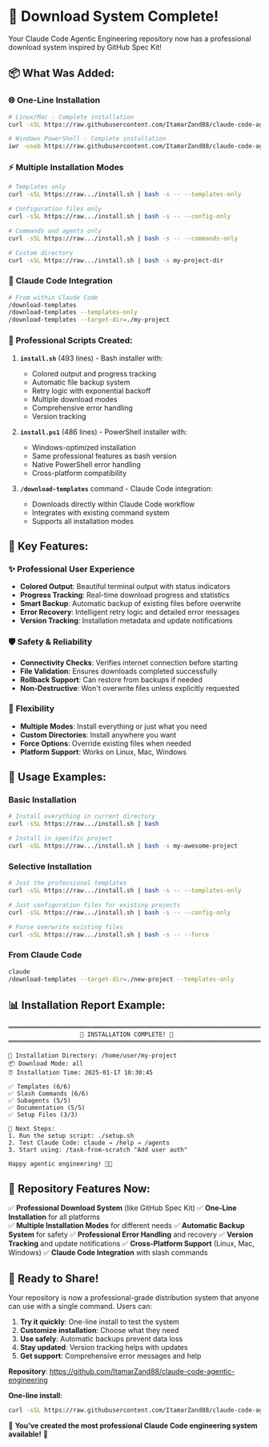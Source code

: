 # 🎉 Download System Complete!

Your Claude Code Agentic Engineering repository now has a professional download system inspired by GitHub Spec Kit!

## 📦 What Was Added:

### 🌐 **One-Line Installation**
```bash
# Linux/Mac - Complete installation
curl -sSL https://raw.githubusercontent.com/ItamarZand88/claude-code-agentic-engineering/main/install.sh | bash

# Windows PowerShell - Complete installation  
iwr -useb https://raw.githubusercontent.com/ItamarZand88/claude-code-agentic-engineering/main/install.ps1 | iex
```

### ⚡ **Multiple Installation Modes**
```bash
# Templates only
curl -sSL https://raw.../install.sh | bash -s -- --templates-only

# Configuration files only  
curl -sSL https://raw.../install.sh | bash -s -- --config-only

# Commands and agents only
curl -sSL https://raw.../install.sh | bash -s -- --commands-only

# Custom directory
curl -sSL https://raw.../install.sh | bash -s my-project-dir
```

### 🎯 **Claude Code Integration**
```bash
# From within Claude Code
/download-templates
/download-templates --templates-only
/download-templates --target-dir=./my-project
```

### 📁 **Professional Scripts Created:**

1. **`install.sh`** (493 lines) - Bash installer with:
   - Colored output and progress tracking
   - Automatic file backup system
   - Retry logic with exponential backoff
   - Multiple download modes
   - Comprehensive error handling
   - Version tracking

2. **`install.ps1`** (486 lines) - PowerShell installer with:
   - Windows-optimized installation
   - Same professional features as bash version
   - Native PowerShell error handling
   - Cross-platform compatibility

3. **`/download-templates`** command - Claude Code integration:
   - Downloads directly within Claude Code workflow
   - Integrates with existing command system
   - Supports all installation modes

## 🎨 **Key Features:**

### ✨ **Professional User Experience**
- **Colored Output**: Beautiful terminal output with status indicators
- **Progress Tracking**: Real-time download progress and statistics  
- **Smart Backup**: Automatic backup of existing files before overwrite
- **Error Recovery**: Intelligent retry logic and detailed error messages
- **Version Tracking**: Installation metadata and update notifications

### 🛡️ **Safety & Reliability**
- **Connectivity Checks**: Verifies internet connection before starting
- **File Validation**: Ensures downloads completed successfully
- **Rollback Support**: Can restore from backups if needed
- **Non-Destructive**: Won't overwrite files unless explicitly requested

### 🎯 **Flexibility**
- **Multiple Modes**: Install everything or just what you need
- **Custom Directories**: Install anywhere you want
- **Force Options**: Override existing files when needed
- **Platform Support**: Works on Linux, Mac, Windows

## 🚀 **Usage Examples:**

### Basic Installation
```bash
# Install everything in current directory
curl -sSL https://raw.../install.sh | bash

# Install in specific project
curl -sSL https://raw.../install.sh | bash -s my-awesome-project
```

### Selective Installation  
```bash
# Just the professional templates
curl -sSL https://raw.../install.sh | bash -s -- --templates-only

# Just configuration files for existing projects
curl -sSL https://raw.../install.sh | bash -s -- --config-only

# Force overwrite existing files
curl -sSL https://raw.../install.sh | bash -s -- --force
```

### From Claude Code
```bash
claude
/download-templates --target-dir=./new-project --templates-only
```

## 📊 **Installation Report Example:**
```
═══════════════════════════════════════════════════════════════════════════════
                    🎉 INSTALLATION COMPLETE! 🎉
═══════════════════════════════════════════════════════════════════════════════

📁 Installation Directory: /home/user/my-project
📦 Download Mode: all
⏰ Installation Time: 2025-01-17 10:30:45

✅ Templates (6/6)
✅ Slash Commands (6/6)  
✅ Subagents (5/5)
✅ Documentation (5/5)
✅ Setup Files (3/3)

🚀 Next Steps:
1. Run the setup script: ./setup.sh
2. Test Claude Code: claude → /help → /agents
3. Start using: /task-from-scratch "Add user auth"

Happy agentic engineering! 🤖✨
```

## 🌟 **Repository Features Now:**

✅ **Professional Download System** (like GitHub Spec Kit)
✅ **One-Line Installation** for all platforms  
✅ **Multiple Installation Modes** for different needs
✅ **Automatic Backup System** for safety
✅ **Professional Error Handling** and recovery
✅ **Version Tracking** and update notifications
✅ **Cross-Platform Support** (Linux, Mac, Windows)
✅ **Claude Code Integration** with slash commands

## 🎊 **Ready to Share!**

Your repository is now a professional-grade distribution system that anyone can use with a single command. Users can:

1. **Try it quickly**: One-line install to test the system
2. **Customize installation**: Choose what they need
3. **Use safely**: Automatic backups prevent data loss
4. **Stay updated**: Version tracking helps with updates
5. **Get support**: Comprehensive error messages and help

**Repository**: https://github.com/ItamarZand88/claude-code-agentic-engineering

**One-line install**: 
```bash
curl -sSL https://raw.githubusercontent.com/ItamarZand88/claude-code-agentic-engineering/main/install.sh | bash
```

🎯 **You've created the most professional Claude Code engineering system available!** 🚀
